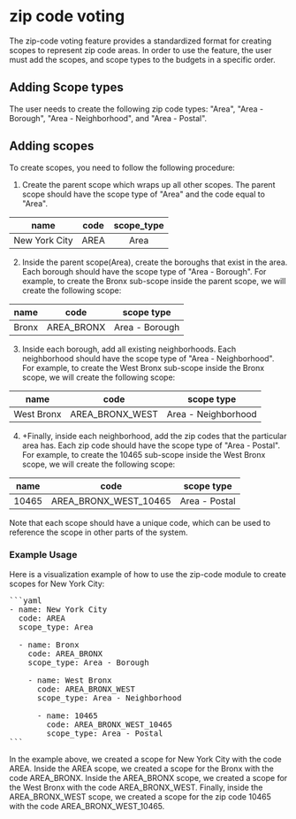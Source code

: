 # zip code voting

The zip-code voting feature provides a standardized format for creating scopes to represent zip code areas. In order to use the feature, the user must add the scopes, and scope types to the budgets in a specific order.

## Adding Scope types

The user needs to create the following zip code types: "Area", "Area - Borough", "Area - Neighborhood", and "Area - Postal".

## Adding scopes

To create scopes, you need to follow the following procedure:

1. Create the parent scope which wraps up all other scopes. The parent scope should have the scope type of "Area" and the code equal to "Area".

| **name**         | **code**       | **scope_type** |
|    :---:         | :---:          |   :---:        |
| New York City    | AREA           | Area           |


2. Inside the parent scope(Area), create the boroughs that exist in the area. Each borough should have the scope type of "Area - Borough". For example, to create the Bronx sub-scope inside the parent scope, we will create the following scope:

| **name** | **code**    | **scope type**    |
| -------- | ----------- | ----------------- |
|  Bronx   | AREA_BRONX  | Area - Borough    |

3. Inside each borough, add all existing neighborhoods. Each neighborhood should have the scope type of "Area - Neighborhood". For example, to create the West Bronx sub-scope inside the Bronx scope, we will create the following scope:

| **name**      | **code**        | **scope type**         |
| --------      | --------------- | ---------------------- |
|  West Bronx   | AREA_BRONX_WEST | Area - Neighborhood    |

4. +Finally, inside each neighborhood, add the zip codes that the particular area has. Each zip code should have the scope type of "Area - Postal". For example, to create the 10465 sub-scope inside the West Bronx scope, we will create the following scope:

| **name**      | **code**              | **scope type**   |
| --------      | --------------------- | ---------------- |
| 10465         | AREA_BRONX_WEST_10465 | Area - Postal    |

Note that each scope should have a unique code, which can be used to reference the scope in other parts of the system.

### Example Usage

Here is a visualization example of how to use the zip-code module to create scopes for New York City:
<pre>
```yaml
- name: New York City
  code: AREA
  scope_type: Area

  - name: Bronx
    code: AREA_BRONX
    scope_type: Area - Borough

    - name: West Bronx
      code: AREA_BRONX_WEST
      scope_type: Area - Neighborhood

      - name: 10465
        code: AREA_BRONX_WEST_10465
        scope_type: Area - Postal
```
</pre>

In the example above, we created a scope for New York City with the code AREA. Inside the AREA scope, we created a scope for the Bronx with the code AREA_BRONX. Inside the AREA_BRONX scope, we created a scope for the West Bronx with the code AREA_BRONX_WEST. Finally, inside the AREA_BRONX_WEST scope, we created a scope for the zip code 10465 with the code AREA_BRONX_WEST_10465.
